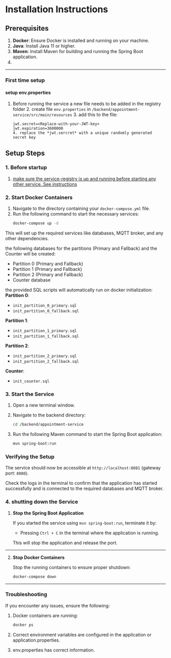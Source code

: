 # Installation Instructions

## Prerequisites

1. **Docker**: Ensure Docker is installed and running on your machine.
2. **Java**: Install Java 11 or higher.
3. **Maven**: Install Maven for building and running the Spring Boot application.
4. 

---
### First time setup
 #### setup env.properties 
1. Before running the service a new file needs to be added in the registry folder
   2. create file `env.properties` in `/backend/appointment-service/src/main/resources`
   3. add this to the file:
      ```
      jwt.secret=<Replace-with-your-JWT-key>
      jwt.expiration=3600000
   4. replace the *jwt.sercret* with a unique randomly generated secret key 
   
## Setup Steps

### 1. Before startup
1. [make sure the service-registry is up and running before starting any other service. See instructions](backend/registry/service-registry/README.md)
    

### 2. Start Docker Containers

1. Navigate to the directory containing your `docker-compose.yml` file.
2. Run the following command to start the necessary services:
   ```bash
   docker-compose up -d

This will set up the required services like databases, MQTT broker, and any other dependencies.

the following databases for the partitions (Primary and Fallback) and the Counter will be created:
- Partition 0 (Primary and Fallback)
- Partition 1 (Primary and Fallback)
- Partition 2 (Primary and Fallback)
- Counter database

the provided SQL scripts will automatically run on docker initialization:</br>
**Partition 0**:
- `init_partition_0_primary.sql`
- `init_partition_0_fallback.sql`

**Partition 1**:
- `init_partition_1_primary.sql`
- `init_partition_1_fallback.sql`

**Partition 2**:
- `init_partition_2_primary.sql`
- `init_partition_2_fallback.sql`

**Counter**:</br>
- `init_counter.sql`


### 3. Start the Service

1. Open a new terminal window.
2. Navigate to the backend directory:
   ```bash
   cd /backend/appointment-service

3. Run the following Maven command to start the Spring Boot application:

    ```bash
    mvn spring-boot:run
   
### Verifying the Setup

The service should now be accessible at `http://localhost:8081` (gateway port: `8080`).

Check the logs in the terminal to confirm that the application has started successfully and is connected to the required databases and MQTT broker.

### 4. shutting down the Service

1. **Stop the Spring Boot Application**

   If you started the service using `mvn spring-boot:run`, terminate it by:

    - Pressing `Ctrl + C` in the terminal where the application is running.

   This will stop the application and release the port.

---

2. **Stop Docker Containers**

   Stop the running containers to ensure proper shutdown:

   ```bash
   docker-compose down

---

### Troubleshooting

If you encounter any issues, ensure the following:

1. Docker containers are running:

    ```bash
    docker ps

2. Correct environment variables are configured in the application or application.properties.
3. env.properties has correct information. 